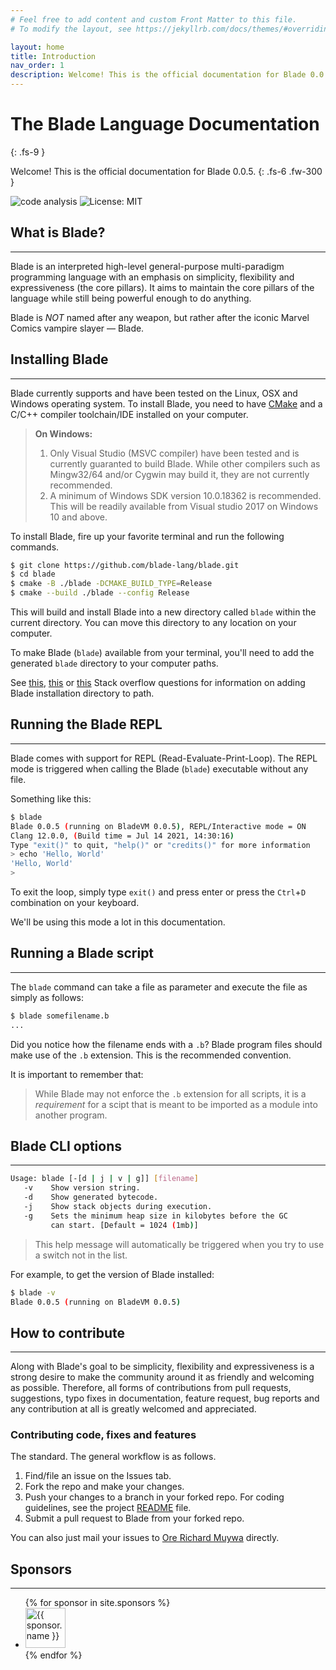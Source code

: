 ```yaml
---
# Feel free to add content and custom Front Matter to this file.
# To modify the layout, see https://jekyllrb.com/docs/themes/#overriding-theme-defaults

layout: home
title: Introduction
nav_order: 1
description: Welcome! This is the official documentation for Blade 0.0.5.
---
```


# The Blade Language Documentation
{: .fs-9 }

Welcome! This is the official documentation for Blade 0.0.5.
{: .fs-6 .fw-300 }

![code analysis](https://github.com/blade-lang/blade/actions/workflows/codeql.yml/badge.svg)
![License: MIT](https://img.shields.io/badge/License-MIT-yellow.svg)


## What is Blade?
---
Blade is an interpreted high-level general-purpose multi-paradigm 
programming language with an emphasis on simplicity, flexibility 
and expressiveness (the core pillars). It aims to maintain the 
core pillars of the language while still being powerful enough to
do anything.

Blade is _NOT_ named after any weapon, but rather after the iconic Marvel Comics vampire slayer &mdash; Blade.


## Installing Blade
---

Blade currently supports and have been tested on the Linux, OSX and Windows operating system. To install Blade, you need to have [CMake](https://cmake.org/download/) and a C/C++ compiler toolchain/IDE installed on your computer.

> **On Windows:**
> 1. Only Visual Studio (MSVC compiler) have been tested and is currently guaranted to build Blade. While other compilers such as Mingw32/64 and/or Cygwin may build it, they are not currently recommended.
> 2. A minimum of Windows SDK version 10.0.18362 is recommended. This will be readily available from Visual studio 2017 on Windows 10 and above.

To install Blade, fire up your favorite terminal and run the following commands.

```bash
$ git clone https://github.com/blade-lang/blade.git
$ cd blade
$ cmake -B ./blade -DCMAKE_BUILD_TYPE=Release
$ cmake --build ./blade --config Release
```

This will build and install Blade into a new directory called `blade` within the current directory. You can move this directory to any location on your computer. 

To make Blade (`blade`) available from your terminal, you'll need to add the generated `blade` directory to your computer paths.

See [this](https://unix.stackexchange.com/questions/26047/how-to-correctly-add-a-path-to-path), [this](https://stackoverflow.com/questions/11530090/adding-a-new-entry-to-the-path-variable-in-zsh) or [this](https://stackoverflow.com/questions/44272416/how-to-add-a-folder-to-path-environment-variable-in-windows-10-with-screensho) Stack overflow questions for information on adding Blade installation directory to path.


## Running the Blade REPL
---

Blade comes with support for REPL (Read-Evaluate-Print-Loop). The REPL mode is triggered when calling the Blade (`blade`) executable without any file.

Something like this:

```bash
$ blade
Blade 0.0.5 (running on BladeVM 0.0.5), REPL/Interactive mode = ON
Clang 12.0.0, (Build time = Jul 14 2021, 14:30:16)
Type "exit()" to quit, "help()" or "credits()" for more information
> echo 'Hello, World'
'Hello, World'
> 
```

To exit the loop, simply type `exit()` and press enter or press the `Ctrl`+`D` combination on your keyboard.

We'll be using this mode a lot in this documentation.


## Running a Blade script
---

The `blade` command can take a file as parameter and execute the file as simply as follows:

```bash
$ blade somefilename.b
...
```

Did you notice how the filename ends with a `.b`? Blade program files should make use of the `.b` extension. This is the recommended convention. 

It is important to remember that:

> While Blade may not enforce the `.b` extension for all scripts, it is a _requirement_ for a scipt that is meant to be imported as a module into another program.


## Blade CLI options
---

```bash
Usage: blade [-[d | j | v | g]] [filename]
   -v    Show version string.
   -d    Show generated bytecode.
   -j    Show stack objects during execution.
   -g    Sets the minimum heap size in kilobytes before the GC
         can start. [Default = 1024 (1mb)]
```

> This help message will automatically be triggered when you try to use a switch not in the list.

For example, to get the version of Blade installed:

```bash
$ blade -v
Blade 0.0.5 (running on BladeVM 0.0.5)
```


## How to contribute
---

Along with Blade's goal to be simplicity, flexibility and expressiveness is a strong desire to make the community around it as friendly and welcoming as possible. Therefore, all forms of contributions from pull requests, suggestions, typo fixes in documentation, feature request, bug reports and any contribution at all is greatly welcomed and appreciated.

### Contributing code, fixes and features

The standard. The general workflow is as follows.

1. Find/file an issue on the Issues tab.
2. Fork the repo and make your changes.
3. Push your changes to a branch in your forked repo. For coding guidelines, see the project [README](https://github.com/blade-lang/blade/blob/main/README.md) file.
4. Submit a pull request to Blade from your forked repo.

You can also just mail your issues to [Ore Richard Muywa](mailto:eqliqandfriends@gmail.com) directly.


## Sponsors
---

<!-- ![IMG](https://github.com/blade-lang/blade/raw/main/jetbrains.png) -->

<ul class="list-style-none">
{% for sponsor in site.sponsors %}
  <li class="d-inline-block mr-1">
     <a href="#{{ sponsor.link }}"><img src="{{ sponsor.image }}" width="64" height="64" alt="{{ sponsor.name }}"/></a>
  </li>
{% endfor %}
</ul>